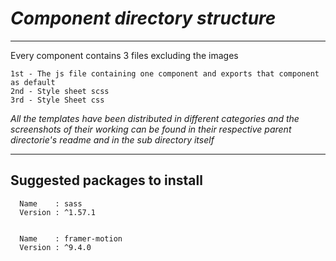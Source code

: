 # ***Component directory structure***

********************************************************************************************

Every component contains 3 files excluding the images
```
1st - The js file containing one component and exports that component as default
2nd - Style sheet scss
3rd - Style Sheet css
```

*All the templates have been distributed in different categories and the screenshots of their working can be found in their respective parent directorie's readme and in the sub directory itself*

********************************************************************************************

## **Suggested packages to install**

```
  Name    : sass
  Version : ^1.57.1
  
  
  Name    : framer-motion
  Version : ^9.4.0
```
